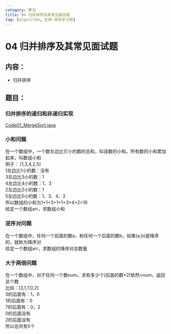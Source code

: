 ```yaml
---
category: 算法
title: 04 归并排序及其常见面试题
tag: [algorithm, 左神-体系学习班]
---
```

# 04 归并排序及其常见面试题

## 内容：
- 归并排序

## 题目：

### 归并排序的递归和非递归实现
[Code01_MergeSort.java](https://github.com/nibnait/algorithms/blob/master/src/main/java/algorithm_practice/algorithmzuo/b_%E4%BD%93%E7%B3%BB%E5%AD%A6%E4%B9%A0%E7%8F%AD/class04/Code01_MergeSort.java)

### 小和问题
在一个数组中，一个数左边比它小的数的总和，叫该数的小和。所有数的小和累加起来，叫数组小和  
例子： [1,3,4,2,5]  
1左边比1小的数：没有  
3左边比3小的数：1  
4左边比4小的数：1、3  
2左边比2小的数：1  
5左边比5小的数：1、3、4、2  
所以数组的小和为1+1+3+1+1+3+4+2=16  
给定一个数组arr，求数组小和  

### 逆序对问题
在一个数组中，任何一个前面的数a，和任何一个后面的数b，如果(a,b)是降序的，就称为降序对  
给定一个数组arr，求数组的降序对总数量

### 大于两倍问题
在一个数组中，对于任何一个数num，求有多少个(后面的数*2)依然<num，返回总个数  
比如：[3,1,7,0,2]  
3的后面有：1，0  
1的后面有：0  
7的后面有：0，2  
0的后面没有  
2的后面没有  
所以总共有5个  